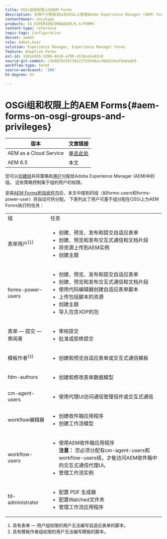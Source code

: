 ```yaml
---
title: OSGi组和权限上的AEM Forms
description: 将用户分配给组以在OSGi上管理Adobe Experience Manager (AEM) Forms
contentOwner: anujkapo
products: SG_EXPERIENCEMANAGER/6.5/FORMS
content-type: reference
topic-tags: Configuration
docset: aem65
role: Admin,User
solution: Experience Manager, Experience Manager Forms
feature: Adaptive Forms
exl-id: 1681e92b-2d88-4b10-a700-a516aa5a02c8
source-git-commit: c3e9029236734e22f5d266ac26b923eafbe0a459
workflow-type: tm+mt
source-wordcount: '289'
ht-degree: 6%

---
```


# OSGi组和权限上的AEM Forms{#aem-forms-on-osgi-groups-and-privileges}

| 版本 | 文章链接 |
| -------- | ---------------------------- |
| AEM as a Cloud Service | [单击此处](https://experienceleague.adobe.com/docs/experience-manager-cloud-service/content/forms/setup-configure-migrate/forms-groups-privileges-tasks.html) |
| AEM 6.5 | 本文 |

您可以[创建组](/help/sites-administering/user-group-ac-admin.md#group-administration)并将策略和[用户](/help/sites-administering/user-group-ac-admin.md#user-administration)分配给Adobe Experience Manager (AEM)中的组。 这些策略控制属于组的用户的权限。

安装[AEM Forms附加组件包](../../forms/using/installing-configuring-aem-forms-osgi.md)后，本文中提到的组（如forms-users和forms-power-user）将自动可供分配。 下表列出了用户可基于组分配在OSGi上为AEM Forms执行的任务：

<table>
 <tbody>
  <tr>
   <td>组</td> 
   <td>任务</td> 
  </tr>
  <tr>
   <td>表单用户<sup>[1]</sup></td> 
   <td>
    <ul> 
     <li>创建、预览、发布和提交自适应表单</li> 
     <li>创建、预览和发布交互式通信和文档片段</li> 
     <li>将资源上传到AEM实例</li> 
     <li>创建主题</li> 
    </ul> </td> 
  </tr>
  <tr>
   <td>forms-power-users</td> 
   <td>
    <ul> 
     <li>创建、预览、发布和提交自适应表单</li> 
     <li>创建、预览和发布交互式通信和文档片段</li> 
     <li>使用代码编辑器创建自适应表单脚本</li> 
     <li>上传包括脚本的资源</li> 
     <li>创建主题</li> 
     <li>导入包含XDP的包</li> 
    </ul> </td> 
  </tr>
  <tr>
   <td>表单 — 提交 — 审阅者</td> 
   <td>
    <ul> 
     <li>审核提交</li> 
     <li>批准或拒绝提交</li> 
    </ul> </td> 
  </tr>
  <tr>
   <td>模板作者<sup>[2]</sup></td> 
   <td>
    <ul> 
     <li>创建和预览自适应表单或交互式通信模板</li> 
    </ul> </td> 
  </tr>
  <tr>
   <td><p>fdm-authors</p> </td> 
   <td>
    <ul> 
     <li>创建和修改表单数据模型</li> 
    </ul> </td> 
  </tr>
  <tr>
   <td>cm-agent-users</td> 
   <td>
    <ul> 
     <li>使用代理UI访问通信管理信件或交互式通信</li> 
    </ul> </td> 
  </tr>
  <tr>
   <td><p>workflow编辑器</p> </td> 
   <td>
    <ul> 
     <li>创建收件箱应用程序</li> 
     <li>创建工作流模型</li> 
    </ul> </td> 
  </tr>
  <tr>
   <td>workflow-users</td> 
   <td>
    <ul> 
     <li>使用AEM收件箱应用程序<br /> <strong>注意： </strong>您必须分配有cm-agent-users和workflow-users组，才能访问AEM收件箱中的交互式通信代理UI。</li> 
     <li>管理工作流实例</li> 
    </ul> </td> 
  </tr>
  <tr>
   <td>fd-administrator</td> 
   <td>
    <ul> 
     <li>配置 PDF 生成器</li> 
     <li>配置Watched文件夹</li> 
     <li>管理工作流应用程序</li> 
    </ul> </td> 
  </tr>
 </tbody>
</table>

1. 具有表单 — 用户组权限的用户无法编写自适应表单的脚本。
1. 具有模板作者组权限的用户无法编写模板的脚本。
